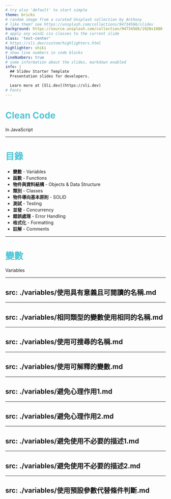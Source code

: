 ```yaml
---
# try also 'default' to start simple
theme: bricks
# random image from a curated Unsplash collection by Anthony
# like them? see https://unsplash.com/collections/94734566/slidev
background: https://source.unsplash.com/collection/94734566/1920x1080
# apply any windi css classes to the current slide
class: 'text-center'
# https://sli.dev/custom/highlighters.html
highlighter: shiki
# show line numbers in code blocks
lineNumbers: true
# some information about the slides, markdown enabled
info: |
  ## Slidev Starter Template
  Presentation slides for developers.

  Learn more at [Sli.dev](https://sli.dev)
# Fonts
---
```


<h1 class="title">Clean Code</h1>

<p class="subtitle">In JavaScript</p>

---

# 目錄

- **變數** - Variables
- **函數** - Functions
- **物件與資料結構** - Objects & Data Structure
- **類別** - Classes
- **物件導向基本原則** - SOLID
- **測試** - Testing
- **並發** - Concurrency
- **錯誤處理** - Error Handling
- **格式化** - Formatting
- **註解** - Comments

<style>
h1 {
  color: #4EC5D4;
}
</style>

---

<div class="slidev-layout cover text-center">
  <div class="my-auto w-full">
    <h1>變數</h1>
    <p>Variables</p>
  </div>
</div>

---
src: ./variables/使用具有意義且可閱讀的名稱.md
---

---
src: ./variables/相同類型的變數使用相同的名稱.md
---

---
src: ./variables/使用可搜尋的名稱.md
---

---
src: ./variables/使用可解釋的變數.md
---

---
src: ./variables/避免心理作用1.md
---

---
src: ./variables/避免心理作用2.md
---

---
src: ./variables/避免使用不必要的描述1.md
---

---
src: ./variables/避免使用不必要的描述2.md
---

---
src: ./variables/使用預設參數代替條件判斷.md
---
